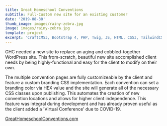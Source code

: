 ```yaml
---
title: Great Homeschool Conventions
subtitle: Full-Custom new site for an existing customer
date: '2019-08-30'
thumb_image: images/rainy-zebra.jpg
image: images/rainy-zebra.jpg
template: project
excerpt: 'CraftCMS3, Bootstrap 4, PHP, Twig, JS, HTML, CSS3, TailwindCSS'
---
```

GHC needed a new site to replace an aging and cobbled-together WordPress site. This from-scratch, beautiful new site accomplished client needs by being highly-functional and easy for the client to modify on their own.

The multiple convention pages are fully customizeable by the client and feature a custom branding CSS implementation. Each convention can set a branding color via HEX value and the site will generate all of the necessary CSS classes upon publishing. This automates the creation of new convention locations and allows for higher client independence. This feature was integral during development and has already proven useful as the client added a 'Virtual Conference' due to COVID-19.

[GreatHomeschoolConventions.com](https://GreatHomeschoolConventions.com)